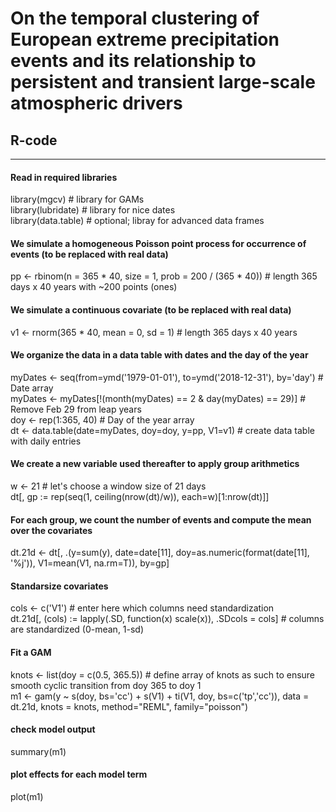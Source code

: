 # On the temporal clustering of European extreme precipitation events and its relationship to persistent and transient large-scale atmospheric drivers
## R-code
____________________________________________________________________________________________

#### Read in required libraries
library(mgcv) # library for GAMs  
library(lubridate) # library for nice dates  
library(data.table) # optional; libray for advanced data frames

#### We simulate a homogeneous Poisson point process for occurrence of events (to be replaced with real data)
pp <- rbinom(n = 365 * 40, size = 1, prob = 200 / (365 * 40)) # length 365 days x 40 years with ~200 points (ones)

#### We simulate a continuous covariate (to be replaced with real data)
v1 <- rnorm(365 * 40, mean = 0, sd = 1) # length 365 days x 40 years

#### We organize the data in a data table with dates and the day of the year
myDates <- seq(from=ymd('1979-01-01'), to=ymd('2018-12-31'), by='day') # Date array  
myDates <- myDates[!(month(myDates) == 2 & day(myDates) == 29)] # Remove Feb 29 from leap years  
doy <- rep(1:365, 40) # Day of the year array  
dt <- data.table(date=myDates, doy=doy, y=pp, V1=v1) # create data table with daily entries

#### We create a new variable used thereafter to apply group arithmetics
w <- 21 # let's choose a window size of 21 days  
dt[, gp := rep(seq(1, ceiling(nrow(dt)/w)), each=w)[1:nrow(dt)]]

#### For each group, we count the number of events and compute the mean over the covariates
dt.21d <- dt[, .(y=sum(y), date=date[11], doy=as.numeric(format(date[11], '%j')), V1=mean(V1, na.rm=T)), by=gp]

#### Standarsize covariates
cols <- c('V1') # enter here which columns need standardization  
dt.21d[, (cols) := lapply(.SD, function(x) scale(x)), .SDcols = cols] # columns are standardized (0-mean, 1-sd)  

#### Fit a GAM
knots <- list(doy = c(0.5, 365.5)) # define array of knots as such to ensure smooth cyclic transition from doy 365 to doy 1  
m1 <- gam(y ~ s(doy, bs='cc') + s(V1) + ti(V1, doy, bs=c('tp','cc')), data = dt.21d, knots = knots, method="REML", family="poisson")

#### check model output
summary(m1)

#### plot effects for each model term
plot(m1)
